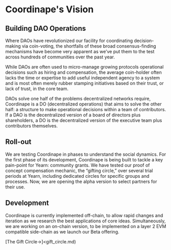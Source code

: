 # Coordinape's Vision

## Building DAO Operations

Where DAOs have revolutionized our facility for coordinating decision-making via coin-voting, the shortfalls of these broad consensus-finding mechanisms have become very apparent as we’ve put them to the test across hundreds of communities over the past year. 

While DAOs are often used to micro-manage growing protocols operational decisions such as hiring and compensation, the average coin-holder often lacks the time or expertise to add useful independent agency to a system and is most often merely rubber stamping initiatives based on their trust, or lack of trust, in the core team. 

DAOs solve one half of the problems decentralized networks require, Coordinape is a DO (decentralized operations) that aims to solve the other half: a structure to make operational decisions within a team of contributors. If a DAO is the decentralized version of a board of directors plus shareholders, a DO is the decentralized version of the executive team plus contributors themselves.

## Roll-out

We are testing Coordinape in phases to understand the social dynamics. For the first phase of its development, Coordinape is being built to tackle a key pain-point for Yearn: community grants. We have tested our proof of concept compensation mechanic, the “gifting circle,” over several trial periods at Yearn, including dedicated circles for specific groups and processes.  Now, we are opening the alpha version to select partners for their use.   

## Development

Coordinape is currently implemented off-chain, to allow rapid changes and iteration as we research the best applications of core ideas.  Simultaneously, we are working on an on-chain version, to be implemented on a layer 2 EVM compatible side-chain as we launch our Beta offering.

[The Gift Circle->]<gift_circle.md)
